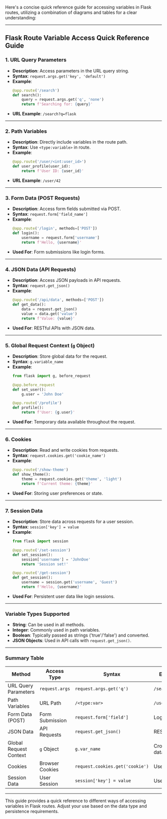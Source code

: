 Here's a concise quick reference guide for accessing variables in Flask routes, utilizing a combination of diagrams and tables for a clear understanding:

---

## Flask Route Variable Access Quick Reference Guide

### 1. **URL Query Parameters**
- **Description**: Access parameters in the URL query string.
- **Syntax**: `request.args.get('key', 'default')`
- **Example**:
  ```python
  @app.route('/search')
  def search():
      query = request.args.get('q', 'none')
      return f'Searching for: {query}'
  ```
- **URL Example**: `/search?q=flask`

---

### 2. **Path Variables**
- **Description**: Directly include variables in the route path.
- **Syntax**: Use `<type:variable>` in route.
- **Example**:
  ```python
  @app.route('/user/<int:user_id>')
  def user_profile(user_id):
      return f'User ID: {user_id}'
  ```
- **URL Example**: `/user/42`

---

### 3. **Form Data (POST Requests)**
- **Description**: Access form fields submitted via POST.
- **Syntax**: `request.form['field_name']`
- **Example**:
  ```python
  @app.route('/login', methods=['POST'])
  def login():
      username = request.form['username']
      return f'Hello, {username}'
  ```
- **Used For**: Form submissions like login forms.

---

### 4. **JSON Data (API Requests)**
- **Description**: Access JSON payloads in API requests.
- **Syntax**: `request.get_json()`
- **Example**:
  ```python
  @app.route('/api/data', methods=['POST'])
  def get_data():
      data = request.get_json()
      value = data.get('value')
      return f'Value: {value}'
  ```
- **Used For**: RESTful APIs with JSON data.

---

### 5. **Global Request Context (`g` Object)**
- **Description**: Store global data for the request.
- **Syntax**: `g.variable_name`
- **Example**:
  ```python
  from flask import g, before_request

  @app.before_request
  def set_user():
      g.user = 'John Doe'

  @app.route('/profile')
  def profile():
      return f'User: {g.user}'
  ```
- **Used For**: Temporary data available throughout the request.

---

### 6. **Cookies**
- **Description**: Read and write cookies from requests.
- **Syntax**: `request.cookies.get('cookie_name')`
- **Example**:
  ```python
  @app.route('/show-theme')
  def show_theme():
      theme = request.cookies.get('theme', 'light')
      return f'Current theme: {theme}'
  ```
- **Used For**: Storing user preferences or state.

---

### 7. **Session Data**
- **Description**: Store data across requests for a user session.
- **Syntax**: `session['key'] = value`
- **Example**:
  ```python
  from flask import session

  @app.route('/set-session')
  def set_session():
      session['username'] = 'JohnDoe'
      return 'Session set!'

  @app.route('/get-session')
  def get_session():
      username = session.get('username', 'Guest')
      return f'Hello, {username}'
  ```
- **Used For**: Persistent user data like login sessions.

---

### **Variable Types Supported**
- **String**: Can be used in all methods.
- **Integer**: Commonly used in path variables.
- **Boolean**: Typically passed as strings ('true'/'false') and converted.
- **JSON Objects**: Used in API calls with `request.get_json()`.

---

### **Summary Table**

| **Method**              | **Access Type**        | **Syntax**                           | **Example Usage**            |
|-------------------------|------------------------|--------------------------------------|------------------------------|
| URL Query Parameters    | `request.args`         | `request.args.get('q')`              | `/search?q=flask`            |
| Path Variables          | URL Path               | `/<type:var>`                       | `/user/<int:user_id>`        |
| Form Data (POST)        | Form Submission        | `request.form['field']`              | Login forms                  |
| JSON Data               | API Requests           | `request.get_json()`                 | RESTful APIs                 |
| Global Request Context  | `g` Object             | `g.var_name`                         | Cross-route request data     |
| Cookies                 | Browser Cookies        | `request.cookies.get('cookie')`      | User preferences             |
| Session Data            | User Session           | `session['key'] = value`             | User sessions                |

---

This guide provides a quick reference to different ways of accessing variables in Flask routes. Adjust your use based on the data type and persistence requirements.
